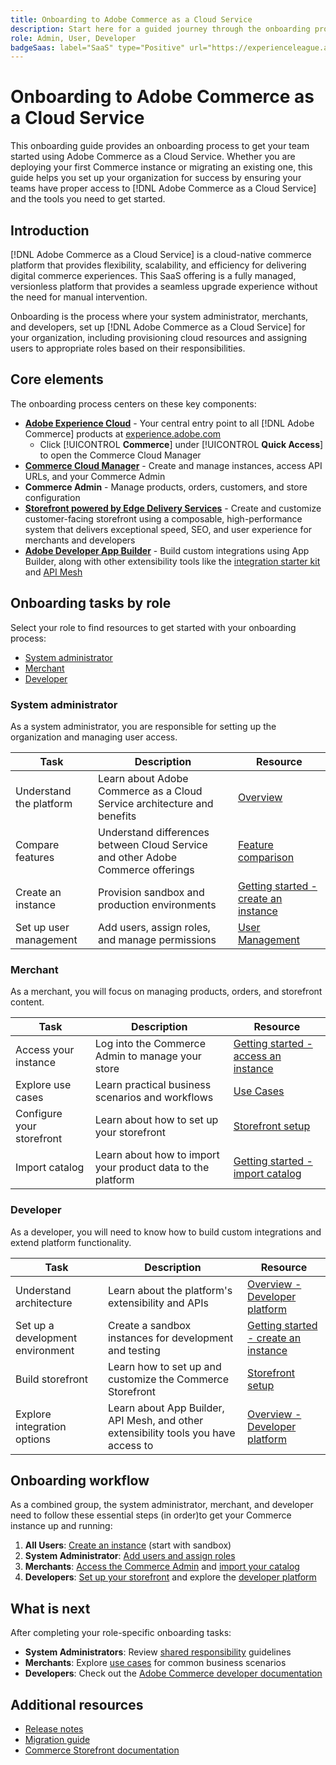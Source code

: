 ```yaml
---
title: Onboarding to Adobe Commerce as a Cloud Service
description: Start here for a guided journey through the onboarding process to Adobe Commerce as a Cloud Service.
role: Admin, User, Developer
badgeSaas: label="SaaS" type="Positive" url="https://experienceleague.adobe.com/en/docs/commerce/user-guides/product-solutions" tooltip="Applies to Adobe Commerce as a Cloud Service and Adobe Commerce Optimizer projects (Adobe-managed SaaS infrastructure)."
---
```


# Onboarding to Adobe Commerce as a Cloud Service

This onboarding guide provides an onboarding process to get your team started using Adobe Commerce as a Cloud Service. Whether you are deploying your first Commerce instance or migrating an existing one, this guide helps you set up your organization for success by ensuring your teams have proper access to [!DNL Adobe Commerce as a Cloud Service] and the tools you need to get started.

## Introduction

[!DNL Adobe Commerce as a Cloud Service] is a cloud-native commerce platform that provides flexibility, scalability, and efficiency for delivering digital commerce experiences. This SaaS offering is a fully managed, versionless platform that provides a seamless upgrade experience without the need for manual intervention.

Onboarding is the process where your system administrator, merchants, and developers, set up [!DNL Adobe Commerce as a Cloud Service] for your organization, including provisioning cloud resources and assigning users to appropriate roles based on their responsibilities.

## Core elements

The onboarding process centers on these key components:

* **[Adobe Experience Cloud](https://experience.adobe.com/)** - Your central entry point to all [!DNL Adobe Commerce] products at [experience.adobe.com](https://experience.adobe.com/)
  * Click [!UICONTROL **Commerce**] under [!UICONTROL **Quick Access**] to open the Commerce Cloud Manager
* **[Commerce Cloud Manager](https://experience.adobe.com/#/commerce/cloud-service)** - Create and manage instances, access API URLs, and your Commerce Admin
* **Commerce Admin** - Manage products, orders, customers, and store configuration
* **[Storefront powered by Edge Delivery Services](./storefront.md)** - Create and customize customer-facing storefront using a composable, high-performance system that delivers exceptional speed, SEO, and user experience for merchants and developers
* **[Adobe Developer App Builder](https://developer.adobe.com/app-builder/)** - Build custom integrations using App Builder, along with other extensibility tools like the [integration starter kit](https://developer.adobe.com/commerce/extensibility/starter-kit/integration/) and [API Mesh](https://developer.adobe.com/graphql-mesh-gateway/)

## Onboarding tasks by role

Select your role to find resources to get started with your onboarding process:

* [System administrator](#system-administrator)
* [Merchant](#merchantcontent-manager)
* [Developer](#developer)

### System administrator

As a system administrator, you are responsible for setting up the organization and managing user access.

| Task | Description | Resource |
|------|-------------|----------|
| Understand the platform | Learn about Adobe Commerce as a Cloud Service architecture and benefits | [Overview](overview.md) |
| Compare features | Understand differences between Cloud Service and other Adobe Commerce offerings | [Feature comparison](feature-comparison.md) |
| Create an instance | Provision sandbox and production environments | [Getting started - create an instance](getting-started.md#create-an-instance) |
| Set up user management | Add users, assign roles, and manage permissions | [User Management](user-management.md) |

### Merchant

As a merchant, you will focus on managing products, orders, and storefront content.

| Task | Description | Resource |
|------|-------------|----------|
| Access your instance | Log into the Commerce Admin to manage your store | [Getting started - access an instance](./getting-started.md#access-an-instance) |
| Explore use cases | Learn practical business scenarios and workflows | [Use Cases](./use-cases.md) |
| Configure your storefront | Learn about how to set up your storefront | [Storefront setup](./storefront.md) |
| Import catalog | Learn about how to import your product data to the platform | [Getting started - import catalog](./getting-started.md#import-your-catalog) |

### Developer

As a developer, you will need to know how to build custom integrations and extend platform functionality.

| Task | Description | Resource |
|------|-------------|----------|
| Understand architecture | Learn about the platform's extensibility and APIs | [Overview - Developer platform](overview.md#developer-platform) |
| Set up a development environment | Create a sandbox instances for development and testing | [Getting started - create an instance](getting-started.md#create-an-instance) |
| Build storefront | Learn how to set up and customize the Commerce Storefront | [Storefront setup](./storefront.md) |
| Explore integration options | Learn about App Builder, API Mesh, and other extensibility tools you have access to | [Overview - Developer platform](overview.md#developer-platform) |

## Onboarding workflow

As a combined group, the system administrator, merchant, and developer need to follow these essential steps (in order)to get your Commerce instance up and running:

1. **All Users**: [Create an instance](getting-started.md#create-an-instance) (start with sandbox)
1. **System Administrator**: [Add users and assign roles](user-management.md#add-users-and-admins)
1. **Merchants**: [Access the Commerce Admin](getting-started.md#access-an-instance) and [import your catalog](getting-started.md#import-your-catalog)
1. **Developers**: [Set up your storefront](storefront.md) and explore the [developer platform](overview.md#developer-platform)

## What is next

After completing your role-specific onboarding tasks:

* **System Administrators**: Review [shared responsibility](shared-responsibility.md) guidelines
* **Merchants**: Explore [use cases](use-cases.md) for common business scenarios
* **Developers**: Check out the [Adobe Commerce developer documentation](https://developer.adobe.com/commerce/docs)

## Additional resources

* [Release notes](release-notes.md)
* [Migration guide](migration/overview.md)
* [Commerce Storefront documentation](https://experienceleague.adobe.com/developer/commerce/storefront/)
